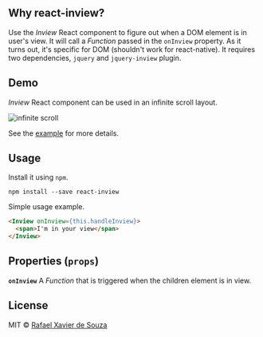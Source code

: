 ## Why react-inview?

Use the *Inview* React component to figure out when a DOM element is in user's
view. It will call a *Function* passed in the `onInview` property. As it turns
out, it's specific for DOM (shouldn't work for react-native). It requires two
dependencies, `jquery` and `jquery-inview` plugin.

## Demo

*Inview* React component can be used in an infinite scroll layout.

![infinite scroll](https://cloud.githubusercontent.com/assets/967155/8971390/4de7b93c-3626-11e5-8d1c-28e6504a255c.gif)

See the [example](./example) for more details.

## Usage

Install it using `npm`.

    npm install --save react-inview

Simple usage example.

```html
<Inview onInview={this.handleInview}>
  <span>I'm in your view</span>
</Inview>
```

## Properties (`props`)

**`onInview`** A *Function* that is triggered when the children element is in
view.

## License

MIT © [Rafael Xavier de Souza](http://rafael.xavier.blog.br)
